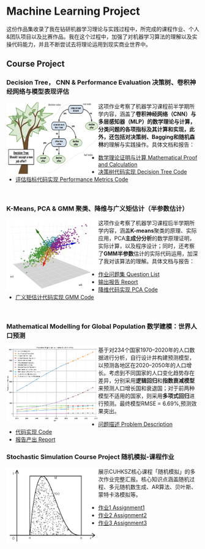 # Machine Learning Project

这份作品集收录了我在钻研机器学习理论与实践过程中，所完成的课程作业、个人&团队项目以及比赛作品。我在这个过程中，加强了对机器学习算法的理解以及实操代码能力，并且不断尝试去将理论运用到现实商业世界中。

## Course Project

### Decision Tree， CNN & Performance Evaluation 决策树、卷积神经网络与模型表现评估
<img align="left" width="240" height="190" src="https://raw.githubusercontent.com/Zyinqi/Image-Base/refs/heads/main/Decision%20Tree.png">   

这项作业考察了机器学习课程前半学期所学内容，涵盖了**卷积神经网络（CNN）与多层感知器（MLP）**的数学理论与计算，**分类问题的各项指标**及其计算和实现，此外，还包括对**决策树、Bagging和随机森林**的理解与实践操作。具体文档和报告：


- [数学理论证明与计算 Mathematical Proof and Calculation](https://github.com/Zyinqi/Machine-Learning-Project/blob/main/A2/Writing%20Part.pdf)
- [决策树代码实现 Decision Tree Code](https://github.com/Zyinqi/Machine-Learning-Project/blob/main/A2/Coding%20Q1%20-%20Decision%20Tree.ipynb)
- [评估指标代码实现 Performance Metrics Code](https://github.com/Zyinqi/Machine-Learning-Project/blob/main/A2/Coding%20Q2%20-%20Performance%20Evaluation/Q2.ipynb)

<br />

### K-Means, PCA & GMM 聚类、降维与广义矩估计（半参数估计）

<img align="left" width="240" height="190" src="https://raw.githubusercontent.com/Zyinqi/Image-Base/refs/heads/main/PCA%20Visualization.png"> 

这项作业考察了机器学习课程后半学期所学内容，涵盖**K-means**聚类的原理、实际应用，PCA**主成分分析**的数学原理证明，实际计算，以及程序设计；同时，还考察了**GMM半参数**估计的实际代码运用，加深了我对该算法的理解。具体文档与报告：

- [作业问题集 Question List](https://github.com/Zyinqi/Machine-Learning-Project/blob/main/A3/Homework%20Description%203.pdf)
- [输出报告 Report](https://github.com/Zyinqi/Machine-Learning-Project/blob/main/A3/Solutions%20Report.pdf)
- [降维代码实现 PCA Code](https://github.com/Zyinqi/Machine-Learning-Project/blob/main/A3/Q1%20PCA.ipynb)
- [广义矩估计代码实现 GMM Code](https://github.com/Zyinqi/Machine-Learning-Project/blob/main/A3/Q2%20Kmeans%2C%20%20GMM%20and%20EM%20Algorithm%20.ipynb)

<br />

### Mathematical Modelling for Global Population 数学建模：世界人口预测

<img align="left" width="240" height="200" src="https://raw.githubusercontent.com/Zyinqi/Image-Base/refs/heads/main/Global%20Population%20Forecasting.png"> 

基于对234个国家1970–2020年的人口数据进行分析，自行设计并构建预测模型，以预测各地区在2020–2050年的人口增长。考虑到不同国家的人口变化趋势存在差异，分别采用**逻辑回归**和**指数衰减模型**来预测人口增长国和衰退国；对于前两种模型不适用的国家，则采用**多项式回归**进行预测。最终模型RMSE = 6.69%,预测效果突出。

- [问题描述 Problem Description](https://github.com/Zyinqi/Machine-Learning-Project/blob/main/Mathematical%20Modelling/Final-Project-1.pdf)
- [代码实现 Code](https://github.com/Zyinqi/Machine-Learning-Project/blob/main/Mathematical%20Modelling/Mathematical%20Modelling%20Final%20Project%20Code.ipynb)
- [报告产出 Report](https://github.com/Zyinqi/Machine-Learning-Project/blob/main/Mathematical%20Modelling/Mathematical_Modelling_Final_Project.pdf)


### Stochastic Simulation Course Project 随机模拟-课程作业
<img align="left" width="240" height="200" src="https://raw.githubusercontent.com/Zyinqi/Image-Base/refs/heads/main/stochastic%20simulation.png"> 

展示CUHKSZ核心课程「随机模拟」的多次作业完整汇报。核心知识点涵盖随机过程、多元随机数生成、AR算法、贝叶斯、蒙特卡洛模拟等。
- [作业1 Assignment1](https://github.com/Zyinqi/Machine-Learning-Project/tree/main/Stochastic%20Simulation/A1-DDA4002)
- [作业2 Assignment2](https://github.com/Zyinqi/Machine-Learning-Project/tree/main/Stochastic%20Simulation/A2-DDA4002)
- [作业3 Assignment3](https://github.com/Zyinqi/Machine-Learning-Project/tree/main/Stochastic%20Simulation/A3-DDA4002)